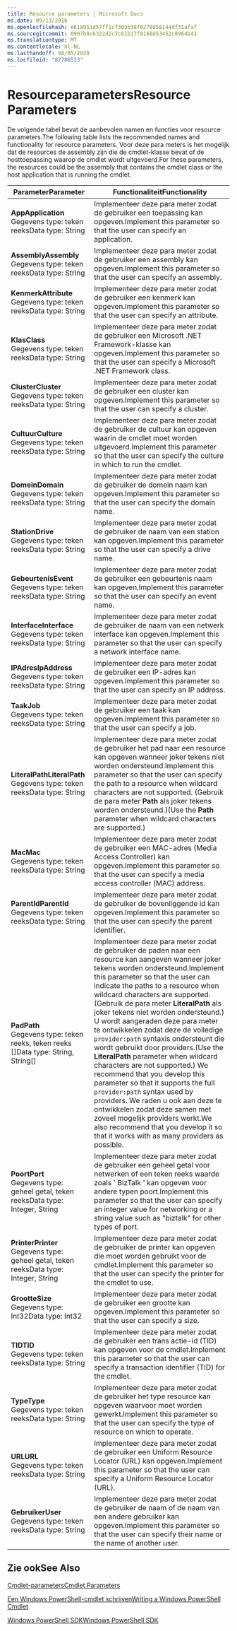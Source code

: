 ```yaml
---
title: Resource parameters | Microsoft Docs
ms.date: 09/13/2016
ms.openlocfilehash: e618951d57ff1cf303b38f0278858144df31afaf
ms.sourcegitcommit: 0907b8c6322d2c7c61b17f8168d53452c8964b41
ms.translationtype: MT
ms.contentlocale: nl-NL
ms.lasthandoff: 08/05/2020
ms.locfileid: "87786523"
---
```

# <a name="resource-parameters"></a><span data-ttu-id="576b1-102">Resourceparameters</span><span class="sxs-lookup"><span data-stu-id="576b1-102">Resource Parameters</span></span>

<span data-ttu-id="576b1-103">De volgende tabel bevat de aanbevolen namen en functies voor resource parameters.</span><span class="sxs-lookup"><span data-stu-id="576b1-103">The following table lists the recommended names and functionality for resource parameters.</span></span> <span data-ttu-id="576b1-104">Voor deze para meters is het mogelijk dat de resources de assembly zijn die de cmdlet-klasse bevat of de hosttoepassing waarop de cmdlet wordt uitgevoerd.</span><span class="sxs-lookup"><span data-stu-id="576b1-104">For these parameters, the resources could be the assembly that contains the cmdlet class or the host application that is running the cmdlet.</span></span>

|<span data-ttu-id="576b1-105">Parameter</span><span class="sxs-lookup"><span data-stu-id="576b1-105">Parameter</span></span>|<span data-ttu-id="576b1-106">Functionaliteit</span><span class="sxs-lookup"><span data-stu-id="576b1-106">Functionality</span></span>|
|---|---|
|<span data-ttu-id="576b1-107">**App**</span><span class="sxs-lookup"><span data-stu-id="576b1-107">**Application**</span></span><br><span data-ttu-id="576b1-108">Gegevens type: teken reeks</span><span class="sxs-lookup"><span data-stu-id="576b1-108">Data type: String</span></span>|<span data-ttu-id="576b1-109">Implementeer deze para meter zodat de gebruiker een toepassing kan opgeven.</span><span class="sxs-lookup"><span data-stu-id="576b1-109">Implement this parameter so that the user can specify an application.</span></span>|
|<span data-ttu-id="576b1-110">**Assembly**</span><span class="sxs-lookup"><span data-stu-id="576b1-110">**Assembly**</span></span><br><span data-ttu-id="576b1-111">Gegevens type: teken reeks</span><span class="sxs-lookup"><span data-stu-id="576b1-111">Data type: String</span></span>|<span data-ttu-id="576b1-112">Implementeer deze para meter zodat de gebruiker een assembly kan opgeven.</span><span class="sxs-lookup"><span data-stu-id="576b1-112">Implement this parameter so that the user can specify an assembly.</span></span>|
|<span data-ttu-id="576b1-113">**Kenmerk**</span><span class="sxs-lookup"><span data-stu-id="576b1-113">**Attribute**</span></span><br><span data-ttu-id="576b1-114">Gegevens type: teken reeks</span><span class="sxs-lookup"><span data-stu-id="576b1-114">Data type: String</span></span>|<span data-ttu-id="576b1-115">Implementeer deze para meter zodat de gebruiker een kenmerk kan opgeven.</span><span class="sxs-lookup"><span data-stu-id="576b1-115">Implement this parameter so that the user can specify an attribute.</span></span>|
|<span data-ttu-id="576b1-116">**Klas**</span><span class="sxs-lookup"><span data-stu-id="576b1-116">**Class**</span></span><br><span data-ttu-id="576b1-117">Gegevens type: teken reeks</span><span class="sxs-lookup"><span data-stu-id="576b1-117">Data type: String</span></span>|<span data-ttu-id="576b1-118">Implementeer deze para meter zodat de gebruiker een Microsoft .NET Framework-klasse kan opgeven.</span><span class="sxs-lookup"><span data-stu-id="576b1-118">Implement this parameter so that the user can specify a Microsoft .NET Framework class.</span></span>|
|<span data-ttu-id="576b1-119">**Cluster**</span><span class="sxs-lookup"><span data-stu-id="576b1-119">**Cluster**</span></span><br><span data-ttu-id="576b1-120">Gegevens type: teken reeks</span><span class="sxs-lookup"><span data-stu-id="576b1-120">Data type: String</span></span>|<span data-ttu-id="576b1-121">Implementeer deze para meter zodat de gebruiker een cluster kan opgeven.</span><span class="sxs-lookup"><span data-stu-id="576b1-121">Implement this parameter so that the user can specify a cluster.</span></span>|
|<span data-ttu-id="576b1-122">**Cultuur**</span><span class="sxs-lookup"><span data-stu-id="576b1-122">**Culture**</span></span><br><span data-ttu-id="576b1-123">Gegevens type: teken reeks</span><span class="sxs-lookup"><span data-stu-id="576b1-123">Data type: String</span></span>|<span data-ttu-id="576b1-124">Implementeer deze para meter zodat de gebruiker de cultuur kan opgeven waarin de cmdlet moet worden uitgevoerd.</span><span class="sxs-lookup"><span data-stu-id="576b1-124">Implement this parameter so that the user can specify the culture in which to run the cmdlet.</span></span>|
|<span data-ttu-id="576b1-125">**Domein**</span><span class="sxs-lookup"><span data-stu-id="576b1-125">**Domain**</span></span><br><span data-ttu-id="576b1-126">Gegevens type: teken reeks</span><span class="sxs-lookup"><span data-stu-id="576b1-126">Data type: String</span></span>|<span data-ttu-id="576b1-127">Implementeer deze para meter zodat de gebruiker de domein naam kan opgeven.</span><span class="sxs-lookup"><span data-stu-id="576b1-127">Implement this parameter so that the user can specify the domain name.</span></span>|
|<span data-ttu-id="576b1-128">**Station**</span><span class="sxs-lookup"><span data-stu-id="576b1-128">**Drive**</span></span><br><span data-ttu-id="576b1-129">Gegevens type: teken reeks</span><span class="sxs-lookup"><span data-stu-id="576b1-129">Data type: String</span></span>|<span data-ttu-id="576b1-130">Implementeer deze para meter zodat de gebruiker de naam van een station kan opgeven.</span><span class="sxs-lookup"><span data-stu-id="576b1-130">Implement this parameter so that the user can specify a drive name.</span></span>|
|<span data-ttu-id="576b1-131">**Gebeurtenis**</span><span class="sxs-lookup"><span data-stu-id="576b1-131">**Event**</span></span><br><span data-ttu-id="576b1-132">Gegevens type: teken reeks</span><span class="sxs-lookup"><span data-stu-id="576b1-132">Data type: String</span></span>|<span data-ttu-id="576b1-133">Implementeer deze para meter zodat de gebruiker een gebeurtenis naam kan opgeven.</span><span class="sxs-lookup"><span data-stu-id="576b1-133">Implement this parameter so that the user can specify an event name.</span></span>|
|<span data-ttu-id="576b1-134">**Interface**</span><span class="sxs-lookup"><span data-stu-id="576b1-134">**Interface**</span></span><br><span data-ttu-id="576b1-135">Gegevens type: teken reeks</span><span class="sxs-lookup"><span data-stu-id="576b1-135">Data type: String</span></span>|<span data-ttu-id="576b1-136">Implementeer deze para meter zodat de gebruiker de naam van een netwerk interface kan opgeven.</span><span class="sxs-lookup"><span data-stu-id="576b1-136">Implement this parameter so that the user can specify a network interface name.</span></span>|
|<span data-ttu-id="576b1-137">**IPAdres**</span><span class="sxs-lookup"><span data-stu-id="576b1-137">**IpAddress**</span></span><br><span data-ttu-id="576b1-138">Gegevens type: teken reeks</span><span class="sxs-lookup"><span data-stu-id="576b1-138">Data type: String</span></span>|<span data-ttu-id="576b1-139">Implementeer deze para meter zodat de gebruiker een IP-adres kan opgeven.</span><span class="sxs-lookup"><span data-stu-id="576b1-139">Implement this parameter so that the user can specify an IP address.</span></span>|
|<span data-ttu-id="576b1-140">**Taak**</span><span class="sxs-lookup"><span data-stu-id="576b1-140">**Job**</span></span><br><span data-ttu-id="576b1-141">Gegevens type: teken reeks</span><span class="sxs-lookup"><span data-stu-id="576b1-141">Data type: String</span></span>|<span data-ttu-id="576b1-142">Implementeer deze para meter zodat de gebruiker een taak kan opgeven.</span><span class="sxs-lookup"><span data-stu-id="576b1-142">Implement this parameter so that the user can specify a job.</span></span>|
|<span data-ttu-id="576b1-143">**LiteralPath**</span><span class="sxs-lookup"><span data-stu-id="576b1-143">**LiteralPath**</span></span><br><span data-ttu-id="576b1-144">Gegevens type: teken reeks</span><span class="sxs-lookup"><span data-stu-id="576b1-144">Data type: String</span></span>|<span data-ttu-id="576b1-145">Implementeer deze para meter zodat de gebruiker het pad naar een resource kan opgeven wanneer joker tekens niet worden ondersteund.</span><span class="sxs-lookup"><span data-stu-id="576b1-145">Implement this parameter so that the user can specify the path to a resource when wildcard characters are not supported.</span></span> <span data-ttu-id="576b1-146">(Gebruik de para meter **Path** als joker tekens worden ondersteund.)</span><span class="sxs-lookup"><span data-stu-id="576b1-146">(Use the **Path** parameter when wildcard characters are supported.)</span></span>|
|<span data-ttu-id="576b1-147">**Mac**</span><span class="sxs-lookup"><span data-stu-id="576b1-147">**Mac**</span></span><br><span data-ttu-id="576b1-148">Gegevens type: teken reeks</span><span class="sxs-lookup"><span data-stu-id="576b1-148">Data type: String</span></span>|<span data-ttu-id="576b1-149">Implementeer deze para meter zodat de gebruiker een MAC-adres (Media Access Controller) kan opgeven.</span><span class="sxs-lookup"><span data-stu-id="576b1-149">Implement this parameter so that the user can specify a media access controller (MAC) address.</span></span>|
|<span data-ttu-id="576b1-150">**ParentId**</span><span class="sxs-lookup"><span data-stu-id="576b1-150">**ParentId**</span></span><br><span data-ttu-id="576b1-151">Gegevens type: teken reeks</span><span class="sxs-lookup"><span data-stu-id="576b1-151">Data type: String</span></span>|<span data-ttu-id="576b1-152">Implementeer deze para meter zodat de gebruiker de bovenliggende id kan opgeven.</span><span class="sxs-lookup"><span data-stu-id="576b1-152">Implement this parameter so that the user can specify the parent identifier.</span></span>|
|<span data-ttu-id="576b1-153">**Pad**</span><span class="sxs-lookup"><span data-stu-id="576b1-153">**Path**</span></span><br><span data-ttu-id="576b1-154">Gegevens type: teken reeks, teken reeks []</span><span class="sxs-lookup"><span data-stu-id="576b1-154">Data type: String, String[]</span></span>|<span data-ttu-id="576b1-155">Implementeer deze para meter zodat de gebruiker de paden naar een resource kan aangeven wanneer joker tekens worden ondersteund.</span><span class="sxs-lookup"><span data-stu-id="576b1-155">Implement this parameter so that the user can indicate the paths to a resource when wildcard characters are supported.</span></span> <span data-ttu-id="576b1-156">(Gebruik de para meter **LiteralPath** als joker tekens niet worden ondersteund.) U wordt aangeraden deze para meter te ontwikkelen zodat deze de volledige `provider:path` syntaxis ondersteunt die wordt gebruikt door providers.</span><span class="sxs-lookup"><span data-stu-id="576b1-156">(Use the **LiteralPath** parameter when wildcard characters are not supported.) We recommend that you develop this parameter so that it supports the full `provider:path` syntax used by providers.</span></span> <span data-ttu-id="576b1-157">We raden u ook aan deze te ontwikkelen zodat deze samen met zoveel mogelijk providers werkt.</span><span class="sxs-lookup"><span data-stu-id="576b1-157">We also recommend that you develop it so that it works with as many providers as possible.</span></span>|
|<span data-ttu-id="576b1-158">**Poort**</span><span class="sxs-lookup"><span data-stu-id="576b1-158">**Port**</span></span><br><span data-ttu-id="576b1-159">Gegevens type: geheel getal, teken reeks</span><span class="sxs-lookup"><span data-stu-id="576b1-159">Data type: Integer, String</span></span>|<span data-ttu-id="576b1-160">Implementeer deze para meter zodat de gebruiker een geheel getal voor netwerken of een teken reeks waarde zoals ' BizTalk ' kan opgeven voor andere typen poort.</span><span class="sxs-lookup"><span data-stu-id="576b1-160">Implement this parameter so that the user can specify an integer value for networking or a string value such as "biztalk" for other types of port.</span></span>|
|<span data-ttu-id="576b1-161">**Printer**</span><span class="sxs-lookup"><span data-stu-id="576b1-161">**Printer**</span></span><br><span data-ttu-id="576b1-162">Gegevens type: geheel getal, teken reeks</span><span class="sxs-lookup"><span data-stu-id="576b1-162">Data type: Integer, String</span></span>|<span data-ttu-id="576b1-163">Implementeer deze para meter zodat de gebruiker de printer kan opgeven die moet worden gebruikt voor de cmdlet.</span><span class="sxs-lookup"><span data-stu-id="576b1-163">Implement this parameter so that the user can specify the printer for the cmdlet to use.</span></span>|
|<span data-ttu-id="576b1-164">**Grootte**</span><span class="sxs-lookup"><span data-stu-id="576b1-164">**Size**</span></span><br><span data-ttu-id="576b1-165">Gegevens type: Int32</span><span class="sxs-lookup"><span data-stu-id="576b1-165">Data type: Int32</span></span>|<span data-ttu-id="576b1-166">Implementeer deze para meter zodat de gebruiker een grootte kan opgeven.</span><span class="sxs-lookup"><span data-stu-id="576b1-166">Implement this parameter so that the user can specify a size.</span></span>|
|<span data-ttu-id="576b1-167">**TID**</span><span class="sxs-lookup"><span data-stu-id="576b1-167">**TID**</span></span><br><span data-ttu-id="576b1-168">Gegevens type: teken reeks</span><span class="sxs-lookup"><span data-stu-id="576b1-168">Data type: String</span></span>|<span data-ttu-id="576b1-169">Implementeer deze para meter zodat de gebruiker een trans actie-id (TID) kan opgeven voor de cmdlet.</span><span class="sxs-lookup"><span data-stu-id="576b1-169">Implement this parameter so that the user can specify a transaction identifier (TID) for the cmdlet.</span></span>|
|<span data-ttu-id="576b1-170">**Type**</span><span class="sxs-lookup"><span data-stu-id="576b1-170">**Type**</span></span><br><span data-ttu-id="576b1-171">Gegevens type: teken reeks</span><span class="sxs-lookup"><span data-stu-id="576b1-171">Data type: String</span></span>|<span data-ttu-id="576b1-172">Implementeer deze para meter zodat de gebruiker het type resource kan opgeven waarvoor moet worden gewerkt.</span><span class="sxs-lookup"><span data-stu-id="576b1-172">Implement this parameter so that the user can specify the type of resource on which to operate.</span></span>|
|<span data-ttu-id="576b1-173">**URL**</span><span class="sxs-lookup"><span data-stu-id="576b1-173">**URL**</span></span><br><span data-ttu-id="576b1-174">Gegevens type: teken reeks</span><span class="sxs-lookup"><span data-stu-id="576b1-174">Data type: String</span></span>|<span data-ttu-id="576b1-175">Implementeer deze para meter zodat de gebruiker een Uniform Resource Locator (URL) kan opgeven.</span><span class="sxs-lookup"><span data-stu-id="576b1-175">Implement this parameter so that the user can specify a Uniform Resource Locator (URL).</span></span>|
|<span data-ttu-id="576b1-176">**Gebruiker**</span><span class="sxs-lookup"><span data-stu-id="576b1-176">**User**</span></span><br><span data-ttu-id="576b1-177">Gegevens type: teken reeks</span><span class="sxs-lookup"><span data-stu-id="576b1-177">Data type: String</span></span>|<span data-ttu-id="576b1-178">Implementeer deze para meter zodat de gebruiker de naam of de naam van een andere gebruiker kan opgeven.</span><span class="sxs-lookup"><span data-stu-id="576b1-178">Implement this parameter so that the user can specify their name or the name of another user.</span></span>|

## <a name="see-also"></a><span data-ttu-id="576b1-179">Zie ook</span><span class="sxs-lookup"><span data-stu-id="576b1-179">See Also</span></span>

[<span data-ttu-id="576b1-180">Cmdlet-parameters</span><span class="sxs-lookup"><span data-stu-id="576b1-180">Cmdlet Parameters</span></span>](./cmdlet-parameters.md)

[<span data-ttu-id="576b1-181">Een Windows PowerShell-cmdlet schrijven</span><span class="sxs-lookup"><span data-stu-id="576b1-181">Writing a Windows PowerShell Cmdlet</span></span>](./writing-a-windows-powershell-cmdlet.md)

[<span data-ttu-id="576b1-182">Windows PowerShell SDK</span><span class="sxs-lookup"><span data-stu-id="576b1-182">Windows PowerShell SDK</span></span>](../windows-powershell-reference.md)
